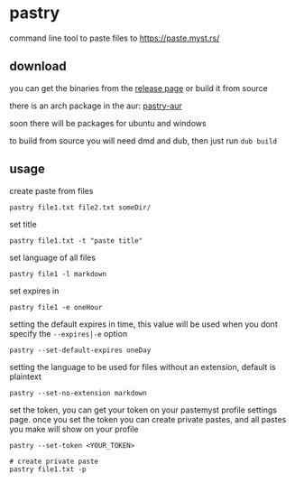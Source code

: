 # pastry

command line tool to paste files to https://paste.myst.rs/

## download

you can get the binaries from the [release page](https://github.com/CodeMyst/pastry/releases) or build it from source

there is an arch package in the aur: [pastry-aur](https://aur.archlinux.org/packages/pastry/)

soon there will be packages for ubuntu and windows

to build from source you will need dmd and dub, then just run `dub build`

## usage

create paste from files
```
pastry file1.txt file2.txt someDir/
```

set title
```
pastry file1.txt -t "paste title"
```

set language of all files
```
pastry file1 -l markdown
```

set expires in
```
pastry file1 -e oneHour
```

setting the default expires in time, this value will be used when you dont specify the `--expires|-e` option
```
pastry --set-default-expires oneDay
```

setting the language to be used for files without an extension, default is plaintext
```
pastry --set-no-extension markdown
```

set the token, you can get your token on your pastemyst profile settings page. once you set the token you can create private pastes, and all pastes you make will show on your profile
```
pastry --set-token <YOUR_TOKEN>

# create private paste
pastry file1.txt -p
```
